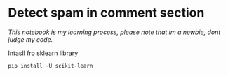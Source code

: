 # Detect spam in comment section

*This notebook is my learning process, please note that im a newbie, dont judge my code.*

Intasll fro sklearn library
```
pip install -U scikit-learn
```